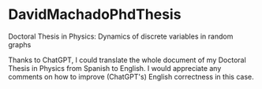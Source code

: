# DavidMachadoPhdThesis
Doctoral Thesis in Physics: Dynamics of discrete variables in random graphs

Thanks to ChatGPT, I could translate the whole document of my Doctoral Thesis in Physics from Spanish to English. I would appreciate any comments on how to improve (ChatGPT's) English correctness in this case.
